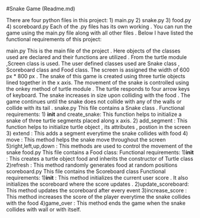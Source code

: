 #Snake Game (Readme.md)

There are four python files in this project:
              1) main.py
              2) snake.py
              3) food.py
              4) scoreboard.py
Each of the .py files has its own working . You can run the game using the main.py file along with all other files .
Below I have listed the functional requirements of this project:

main.py
    This is the main file of the project . Here objects of the classes used are declared and their functions are utilized .
    From the turtle module ,Screen class is used. The user defined classes used are Snake class , Scoreboard class and Food class.
    The screen is assigned the width of 600 px * 800 px .
    The snake of this game is created using three turtle objects lined together in the x axis. The movement of the snake is controlled 
    using the onkey method of turtle module . The turtle responds to four arrow keys of keyboard. The snake increases in size upon colliding 
    with the food . The game continues until the snake does not collide with any of the walls or collide with its tail . 
snake.py
    This file contains a Snake class . 
    Functional requirements:
    1) __init__ and create_snake: This function helps to initialize a snake of three turtle segments placed along x axis.
    2) add_segment : This function helps to initialize turtle object , its attributes , postion in the screen
    3) extend : This adds a segment everytime the snake collides with food
    4) move : This method helps the snake move throughout the screen
    5)right,left,up,down : This methods are used to control the movement of the snake
food.py
    This file contains a Food class:
    Functional requirements:
    1)__init__ : This creates a turtle object food and inherits the constructor of Turtle class
    2)refresh : This method randomly generates food at random positions
scoreboard.py
    This file contains the Scoreboard class
    Functional requirements:
    1)__init__ : This method initializes the current user score . It also initializes the scoreboard where the score updates .
    2)update_scoreboard: This method updates the scoreboard after every event
    3)increase_score : This method increases the score of the player everytime the snake collides with the food
    4)game_over : This method ends the game when the snake collides with wall or with itself.
    
   
    
    
    
    
    
